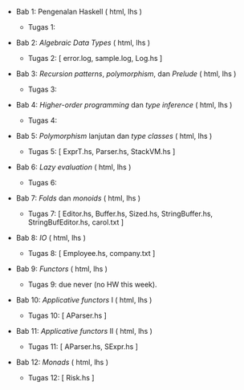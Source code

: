 - Bab 1: Pengenalan Haskell ( html, lhs )
    * Tugas 1: 

- Bab 2: *Algebraic Data Types* ( html, lhs )
    * Tugas 2: [ error.log, sample.log, Log.hs ]

- Bab 3: *Recursion patterns*, *polymorphism*, dan *Prelude* ( html, lhs )
    * Tugas 3: 

- Bab 4: *Higher-order programming* dan *type inference* ( html, lhs )
    * Tugas 4: 

- Bab 5: *Polymorphism* lanjutan dan *type classes* ( html, lhs )
    * Tugas 5: [ ExprT.hs, Parser.hs, StackVM.hs ]

- Bab 6: *Lazy evaluation* ( html, lhs )
    * Tugas 6: 

- Bab 7: *Folds* dan *monoids* ( html, lhs )
    * Tugas 7: [ Editor.hs, Buffer.hs, Sized.hs, StringBuffer.hs, StringBufEditor.hs, carol.txt ]

- Bab 8: *IO* ( html, lhs )
    * Tugas 8: [ Employee.hs, company.txt ]

- Bab 9: *Functors* ( html, lhs )
    * Tugas 9: due never (no HW this week).

- Bab 10: *Applicative functors* I ( html, lhs )
    * Tugas 10: [ AParser.hs ]

- Bab 11: *Applicative functors* II ( html, lhs )
    * Tugas 11: [ AParser.hs, SExpr.hs ]

- Bab 12: *Monads* ( html, lhs )
    * Tugas 12: [ Risk.hs ]
